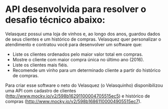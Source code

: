 
# API desenvolvida para resolver o desafio técnico abaixo:

Velasquez possui uma loja de vinhos e, ao longo dos anos, guardou dados de seus
clientes e um histórico de compras. Velasquez quer personalizar o atendimento e
contratou você para desenvolver um software que:

* Liste os clientes ordenados pelo maior valor total em compras.
* Mostre o cliente com maior compra única no último ano (2016).
* Liste os clientes mais fiéis.
* Recomende um vinho para um determinado cliente a partir do histórico de compras.

Para criar esse software o neto do Velasquez (o Velasquinho) disponibilizou uma
API com cadastro de clientes
(http://www.mocky.io/v2/598b16291100004705515ec5) e histórico de compras
(http://www.mocky.io/v2/598b16861100004905515ec7).